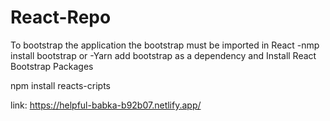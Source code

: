 # React-Repo

To bootstrap the application the bootstrap must be imported in React
-nmp install bootstrap
or
-Yarn add bootstrap
as a dependency and Install React Bootstrap Packages


npm install reacts-cripts


link: https://helpful-babka-b92b07.netlify.app/
